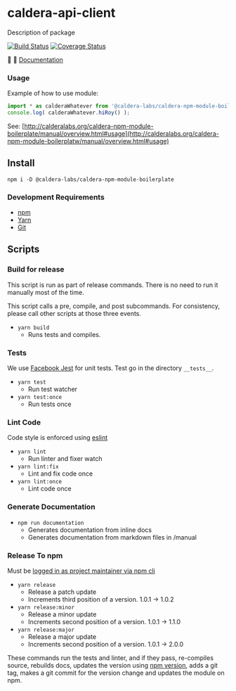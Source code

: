# caldera-api-client
Description of package

[![Build Status](https://travis-ci.org/calderawp/caldera-npm-module-boilerplate.svg?branch=master)](https://travis-ci.org/calderawp/caldera-npm-module-boilerplate)
[![Coverage Status](https://coveralls.io/repos/github/calderawp/caldera-npm-module-boilerplate/badge.svg?branch=master)](https://coveralls.io/github/calderawp/caldera-npm-module-boilerplate?branch=master)

🌋 👀 [Documentation](https://calderalabs.org/caldera-npm-module-boilerplate/)

### Usage
Example of how to use module:

```js
import * as calderaWhatever from '@caldera-labs/caldera-npm-module-boilerplate';
console.log( calderaWhatever.hiRoy() );
```

See: [http://calderalabs.org/caldera-npm-module-boilerplate/manual/overview.html#usage](http://calderalabs.org/caldera-npm-module-boilerplatw/manual/overview.html#usage)

## Install
`npm i -D @caldera-labs/caldera-npm-module-boilerplate`

### Development Requirements
* [npm](https://www.npmjs.com/get-npm)
* [Yarn](https://yarnpkg.com/lang/en/docs/install/#mac-stable)
* [Git]()


## Scripts

### Build for release
This script is run as part of release commands. There is no need to run it manually most of the time.

This script calls a pre, compile, and post subcommands.  For consistency, please call other scripts at those three events.

* `yarn build`
    - Runs tests and compiles.
    

### Tests
We use [Facebook Jest](https://facebook.github.io/jest/) for unit tests. Test go in the directory `__tests__`.

* `yarn test`
    - Run test watcher
* `yarn test:once` 
    - Run tests once


### Lint Code
Code style is enforced using [eslint](https://eslint.org/)

* `yarn lint`
    - Run linter and fixer watch
* `yarn lint:fix`
    - Lint and fix code once
* `yarn lint:once`
    - Lint code once


### Generate Documentation
* `npm run documentation`
    - Generates documentation from inline docs
    - Generates documentation from markdown files in /manual

### Release To npm
Must be [logged in as project maintainer via npm cli](https://docs.npmjs.com/cli/adduser)

* `yarn release`
    - Release a patch update
    - Increments third position of a version. 1.0.1 -> 1.0.2
* `yarn release:minor`
    - Release a minor update
    - Increments second position of a version. 1.0.1 -> 1.1.0 
* `yarn release:major`
    - Release a major update
    - Increments second position of a version. 1.0.1 -> 2.0.0 
    
These commands run the tests and linter, and if they pass, re-compiles source, rebuilds docs, updates the version using [npm version](https://docs.npmjs.com/cli/version), adds a git tag, makes a git commit for the version change and updates the module on npm.

